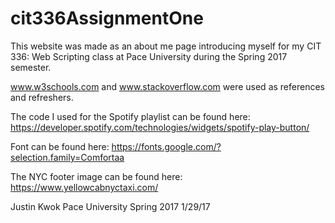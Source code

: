 # cit336AssignmentOne

This website was made as an about me page introducing myself for my CIT 336: Web Scripting class at Pace University during the Spring 2017 semester.

www.w3schools.com and www.stackoverflow.com were used as references and refreshers.

The code I used for the Spotify playlist can be found here: 
https://developer.spotify.com/technologies/widgets/spotify-play-button/

Font can be found here:
https://fonts.google.com/?selection.family=Comfortaa

The NYC footer image can be found here:
https://www.yellowcabnyctaxi.com/

Justin Kwok
Pace University
Spring 2017
1/29/17
